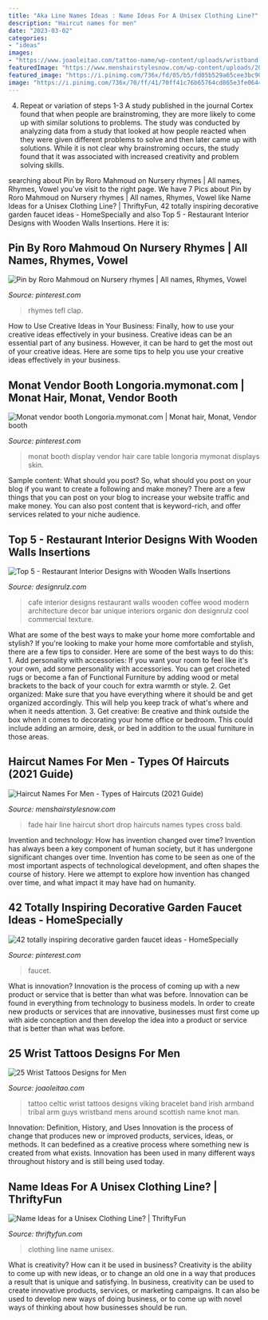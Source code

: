 ```yaml
---
title: "Aka Line Names Ideas : Name Ideas For A Unisex Clothing Line?"
description: "Haircut names for men"
date: "2023-03-02"
categories:
- "ideas"
images:
- "https://www.joaoleitao.com/tattoo-name/wp-content/uploads/wristband-bracelet-celtic-tattoo-man.jpg"
featuredImage: "https://www.menshairstylesnow.com/wp-content/uploads/2018/01/High-Drop-Fade-3-Line-Design-Short-Hair.jpg"
featured_image: "https://i.pinimg.com/736x/fd/05/b5/fd05b529a65cee3bc90121a371129aa5.jpg"
image: "https://i.pinimg.com/736x/70/ff/41/70ff41c76b65764cd865e3fe064466e6.jpg"
---
```



4. Repeat or variation of steps 1-3
A study published in the journal Cortex found that when people are brainstroming, they are more likely to come up with similar solutions to problems. The study was conducted by analyzing data from a study that looked at how people reacted when they were given different problems to solve and then later came up with solutions. While it is not clear why brainstroming occurs, the study found that it was associated with increased creativity and problem solving skills.

	

		
searching about Pin by Roro Mahmoud on Nursery rhymes | All names, Rhymes, Vowel you've visit to the right page. We have 7 Pics about Pin by Roro Mahmoud on Nursery rhymes | All names, Rhymes, Vowel like Name Ideas for a Unisex Clothing Line? | ThriftyFun, 42 totally inspiring decorative garden faucet ideas - HomeSpecially and also Top 5 - Restaurant Interior Designs with Wooden Walls Insertions. Here it is:
		
    
## Pin By Roro Mahmoud On Nursery Rhymes | All Names, Rhymes, Vowel

<img loading=lazy src="https://i.pinimg.com/736x/70/ff/41/70ff41c76b65764cd865e3fe064466e6.jpg" onerror="this.onerror=null;this.src='https://tse2.mm.bing.net/th?id=OIP.OQiJyLdM7lON2L9mHNaRXQHaFj&amp;pid=15.1';" alt="Pin by Roro Mahmoud on Nursery rhymes | All names, Rhymes, Vowel">

_Source: pinterest.com_

>rhymes tefl clap. 

	

How to Use Creative Ideas in Your Business: Finally, how to use your creative ideas effectively in your business.
Creative ideas can be an essential part of any business. However, it can be hard to get the most out of your creative ideas. Here are some tips to help you use your creative ideas effectively in your business.

    
## Monat Vendor Booth Longoria.mymonat.com | Monat Hair, Monat, Vendor Booth

<img loading=lazy src="https://i.pinimg.com/736x/63/f3/37/63f337d94257ceff1451c9a9535e682f.jpg" onerror="this.onerror=null;this.src='https://tse1.mm.bing.net/th?id=OIP.czNs9lpuey8X54pZt5uPiAHaFj&amp;pid=15.1';" alt="Monat vendor booth Longoria.mymonat.com | Monat hair, Monat, Vendor booth">

_Source: pinterest.com_

>monat booth display vendor hair care table longoria mymonat displays skin. 

	

Sample content: What should you post?
So, what should you post on your blog if you want to create a following and make money? 
There are a few things that you can post on your blog to increase your website traffic and make money. You can also post content that is keyword-rich, and offer services related to your niche audience.

    
## Top 5 - Restaurant Interior Designs With Wooden Walls Insertions

<img loading=lazy src="http://cdn.designrulz.com/wp-content/uploads/2014/09/designrulz-cafe-003.jpg" onerror="this.onerror=null;this.src='https://tse2.mm.bing.net/th?id=OIP.LYyFmy2bKeHr_bed7YuxhwHaLI&amp;pid=15.1';" alt="Top 5 - Restaurant Interior Designs with Wooden Walls Insertions">

_Source: designrulz.com_

>cafe interior designs restaurant walls wooden coffee wood modern architecture decor bar unique interiors organic don designrulz cool commercial texture. 

	

What are some of the best ways to make your home more comfortable and stylish?
If you're looking to make your home more comfortable and stylish, there are a few tips to consider. Here are some of the best ways to do this: 1. Add personality with accessories: If you want your room to feel like it's your own, add some personality with accessories. You can get crocheted rugs or become a fan of Functional Furniture by adding wood or metal brackets to the back of your couch for extra warmth or style. 2. Get organized: Make sure that you have everything where it should be and get organized accordingly. This will help you keep track of what's where and when it needs attention. 3. Get creative: Be creative and think outside the box when it comes to decorating your home office or bedroom. This could include adding an armoire, desk, or bed in addition to the usual furniture in those areas. 
    
## Haircut Names For Men - Types Of Haircuts (2021 Guide)

<img loading=lazy src="https://www.menshairstylesnow.com/wp-content/uploads/2018/01/High-Drop-Fade-3-Line-Design-Short-Hair.jpg" onerror="this.onerror=null;this.src='https://tse2.mm.bing.net/th?id=OIP.7KIPcoxIBIA1qG5PiIA9vgHaHa&amp;pid=15.1';" alt="Haircut Names For Men - Types of Haircuts (2021 Guide)">

_Source: menshairstylesnow.com_

>fade hair line haircut short drop haircuts names types cross bald. 

	

Invention and technology: How has invention changed over time?
Invention has always been a key component of human society, but it has undergone significant changes over time. Invention has come to be seen as one of the most important aspects of technological development, and often shapes the course of history. Here we attempt to explore how invention has changed over time, and what impact it may have had on humanity.

    
## 42 Totally Inspiring Decorative Garden Faucet Ideas - HomeSpecially

<img loading=lazy src="https://i.pinimg.com/736x/fd/05/b5/fd05b529a65cee3bc90121a371129aa5.jpg" onerror="this.onerror=null;this.src='https://tse4.mm.bing.net/th?id=OIP.xCcE19dGOfDKhUPV-Q78SwHaKT&amp;pid=15.1';" alt="42 totally inspiring decorative garden faucet ideas - HomeSpecially">

_Source: pinterest.com_

>faucet. 

	

What is innovation?
Innovation is the process of coming up with a new product or service that is better than what was before. Innovation can be found in everything from technology to business models. In order to create new products or services that are innovative, businesses must first come up with aide conception and then develop the idea into a product or service that is better than what was before.

    
## 25 Wrist Tattoos Designs For Men

<img loading=lazy src="https://www.joaoleitao.com/tattoo-name/wp-content/uploads/wristband-bracelet-celtic-tattoo-man.jpg" onerror="this.onerror=null;this.src='https://tse4.mm.bing.net/th?id=OIP.9MJ3mNcpsf2K_HHt2VaoIAHaNn&amp;pid=15.1';" alt="25 Wrist Tattoos Designs for Men">

_Source: joaoleitao.com_

>tattoo celtic wrist tattoos designs viking bracelet band irish armband tribal arm guys wristband mens around scottish name knot man. 

	

Innovation: Definition, History, and Uses
Innovation is the process of change that produces new or improved products, services, ideas, or methods. It can bedefined as a creative process where something new is created from what exists. Innovation has been used in many different ways throughout history and is still being used today.

    
## Name Ideas For A Unisex Clothing Line? | ThriftyFun

<img loading=lazy src="https://img.thrfun.com/img/163/511/clothing_fancy1.jpg" onerror="this.onerror=null;this.src='https://tse3.mm.bing.net/th?id=OIP._GS05xSB2-gC3TMJo4iVZAHaIZ&amp;pid=15.1';" alt="Name Ideas for a Unisex Clothing Line? | ThriftyFun">

_Source: thriftyfun.com_

>clothing line name unisex. 

	

What is creativity? How can it be used in business?
Creativity is the ability to come up with new ideas, or to change an old one in a way that produces a result that is unique and satisfying. In business, creativity can be used to create innovative products, services, or marketing campaigns. It can also be used to develop new ways of doing business, or to come up with novel ways of thinking about how businesses should be run.

